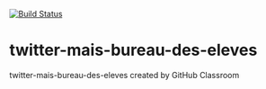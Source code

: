 [![Build Status](https://travis-ci.org/tentacode-classroom/twitter-mais-bureau-des-eleves.svg?branch=master)](https://travis-ci.org/tentacode-classroom/twitter-mais-bureau-des-eleves)
# twitter-mais-bureau-des-eleves
twitter-mais-bureau-des-eleves created by GitHub Classroom
